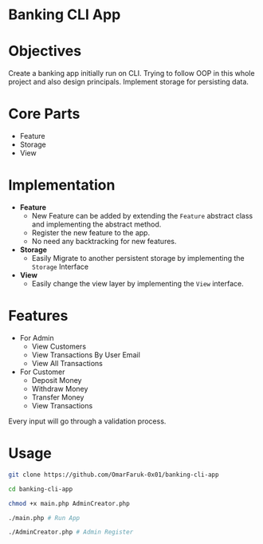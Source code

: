 # Banking CLI App 

# Objectives
Create a banking app initially run on CLI. Trying to follow OOP in this whole project and also design principals. Implement storage for persisting data.

# Core Parts
- Feature
- Storage
- View

# Implementation

- **Feature**
    - New Feature can be added by extending the `Feature` abstract class and implementing the abstract method.
    - Register the new feature to the app.
    - No need any backtracking for new features.
- **Storage**
    - Easily Migrate to another persistent storage by implementing the `Storage` Interface
- **View**
    - Easily change the view layer by implementing the `View` interface.

# Features
- For Admin
  - View Customers
  - View Transactions By User Email
  - View All Transactions
- For Customer
  - Deposit Money
  - Withdraw Money
  - Transfer Money
  - View Transactions


Every input will go through a validation process.

# Usage
```bash
git clone https://github.com/OmarFaruk-0x01/banking-cli-app

cd banking-cli-app

chmod +x main.php AdminCreator.php

./main.php # Run App

./AdminCreator.php # Admin Register
  
```